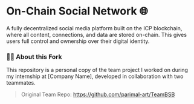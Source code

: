 # On-Chain Social Network 🌐

A fully decentralized social media platform built on the ICP blockchain,
where all content, connections, and data are stored on-chain. This gives
users full control and ownership over their digital identity.

### 👨‍💻 About this Fork

This repository is a personal copy of the team project I worked on during my internship at [Company Name], developed in collaboration with two teammates.

> Original Team Repo: https://github.com/parimal-art/TeamBSB

